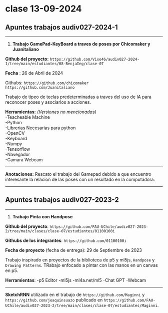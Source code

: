 # clase 13-09-2024

## Apuntes trabajos audiv027-2024-1

* * *

1.  **Trabajo GamePad-KeyBoard a traves de poses por Chicomaker y Juanitaliano**


**Github del proyecto:** `https://github.com/Vixo46/audiv027-2024-1/tree/main/estudiantes/08-BenjaIeg/clase-07`

**Fecha** : 26 de Abril de 2024

Githubs: `https://github.com/chicomaker`  
`https://github.com/Juanitaliano`

Trabajo de tipeo de teclas predeterminadas a traves del uso de IA para reconocer poses y asociarlos a acciones.

**Herramientas:** *(Versiones no mencionadas)*  
\-Teacheable Machine  
\-Python  
\-Librerias Necesarias para python  
\-OpenCV  
\-Keyboard  
\-Numpy  
\-Tensorflow  
\-Navegador  
\-Camara Webcam

* * *

**Anotaciones:** Rescato el trabajo del Gamepad debido a que encuentro interesante la relacion de las poses con un resultado en la computadora.

------------------------------------------------------------------------------------------------------------------------

## Apuntes trabajos audiv027-2023-2

------------------------------------------------------------------------------------------------------------------------

1. **Trabajo Pinta con Handpose**

**Github del proyecto**:  `https://github.com/FAU-UChile/audiv027-2023-2/tree/main/clases/clase-07/estudiantes/01100100i`

**Githubs de los integrantes**: `https://github.com/01100100i`

**Fecha de proyecto** (fecha de entrega): 29 de Septiembre de 2023

Trabajo inspirado en proyectos de la biblioteca de p5 y ml5js, `Handpose` y `Drawing Patterns`.  TRabajo enfocado a pintar con las manos en un canvas en p5.

**Herramientas**: 
-p5 Editor
-ml5js
-ml4a.net/ml5
-Chat GPT
-Webcam

------------------------------------------------------------------------------------------------------------------------






















**SketchRNN** utilizado en el trabajo de `https://github.com/Maginni` y `https://github.com/joaquinsuazo` publicado en `https://github.com/FAU-UChile/audiv027-2023-2/tree/main/clases/clase-07/estudiantes/Maginni`.
